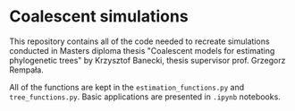# Coalescent simulations

This repository contains all of the code needed to recreate simulations conducted in Masters diploma thesis "Coalescent models for estimating phylogenetic trees" by Krzysztof Banecki, thesis supervisor prof. Grzegorz Rempała.

All of the functions are kept in the `estimation_functions.py` and `tree_functions.py`. Basic applications are presented in `.ipynb` notebooks.
